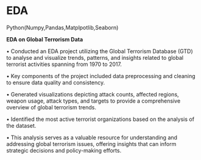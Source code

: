 # EDA
Python(Numpy,Pandas,Matplpotlib,Seaborn)

**EDA on Global Terrorism Data**

•	Conducted an EDA project utilizing the Global Terrorism Database (GTD) to analyse and visualize trends, patterns, and insights related to global terrorist activities spanning from 1970 to 2017.

•	Key components of the project included data preprocessing and cleaning to ensure data quality and consistency.

•	Generated visualizations depicting attack counts, affected regions, weapon usage, attack types, and targets to provide a comprehensive overview of global terrorism trends.

•	Identified the most active terrorist organizations based on the analysis of the dataset.

•	This analysis serves as a valuable resource for understanding and addressing global terrorism issues, offering insights that can inform strategic decisions and policy-making efforts.
